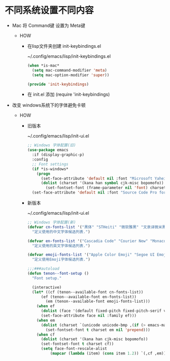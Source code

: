 # 不同系统设置不同内容

* Mac 将 Command键 设置为 Meta键
  * HOW
    * 在lisp文件夹创建 init-keybindings.el

      ~/.config/emacs/lisp/init-keybindings.el

      ``` lisp
      (when *is-mac*
        (setq mac-command-modifier 'meta)
        (setq mac-option-modifier 'super))

      (provide 'init-keybindings)
      ```

    * 在 init.el 添加 (require 'init-keybindings)

* 改变 windows系统下的字体避免卡顿
  * HOW
    * 旧版本

      ~/.config/emacs/lisp/init-ui.el

      ``` lisp
      ;; Windows 字体配置(旧)
      (use-package emacs 
        :if (display-graphic-p) 
        :config 
        ;; Font settings 
        (if *is-windows* 
          (progn 
            (set-face-attribute 'default nil :font "Microsoft Yahei Mono 9") 
            (dolist (charset '(kana han symbol cjk-misc bopomofo)) 
              (set-fontset-font (frame-parameter nil 'font) charset (font-spec :family "Microsoft Yahei Mono" :size 12)))) 
        (set-face-attribute 'default nil :font "Source Code Pro for Powerline 11")))
      ```

    * 新版本

      ~/.config/emacs/lisp/init-ui.el

      ``` lisp
      ;; Windows 字体配置(新)
      (defvar cn-fonts-list '("黑体" "STHeiti" "微软雅黑" "文泉译微米黑")
        "定义使用的中文字体候选列表.")

      (defvar en-fonts-list '("Cascadia Code" "Courier New" "Monaco" "Ubuntu Mono")
        "定义使用的英文字体候选列表.")

      (defvar emoji-fonts-list '("Apple Color Emoji" "Segoe UI Emoji" "Noto Color Emoji" "Symbola" "Symbol")
        "定义使用Emoji字体候选列表.")

      ;;;###autoload
      (defun tenon--font-setup ()
        "Font setup."

        (interactive)
        (let* ((cf (tenon--available-font cn-fonts-list))
            (ef (tenon--available-font en-fonts-list))
              (em (tenon--available-font emoji-fonts-list)))
          (when ef
            (dolist (face '(default fixed-pitch fixed-pitch-serif variable-pitch))
            (set-face-attribute face nil :family ef)))
          (when em
            (dolist (charset `(unicode unicode-bmp ,(if (> emacs-major-version 27) 'emoji 'symbol)))
              (set-fontset-font t charset em nil 'prepend)))
          (when cf
            (dolist (charset '(kana han cjk-misc bopomofo))
            (set-fontset-font t charset cf))
            (setq face-font-rescale-alist
                (mapcar (lambda (item) (cons item 1.2)) `(,cf ,em))))))
      ```
